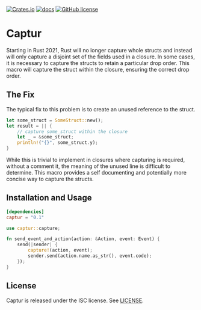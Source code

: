 [![Crates.io](https://img.shields.io/crates/v/captur.svg)](https://crates.io/crates/captur)
[![docs](https://docs.rs/captur/badge.svg)](https://docs.rs/captur/)
[![GitHub license](https://img.shields.io/github/license/MitMaro/captur)](https://raw.githubusercontent.com/MitMaro/captur/master/LICENSE)

# Captur

Starting in Rust 2021, Rust will no longer capture whole structs and instead will only capture a disjoint set of the fields used in a closure. In some cases, it is necessary to capture the structs to retain a particular drop order. This macro will capture the struct within the closure, ensuring the correct drop order.

## The Fix

The typical fix to this problem is to create an unused reference to the struct.

```rust
let some_struct = SomeStruct::new();
let result = || {
    // capture some_struct within the closure
    let _ = &some_struct;
    println!("{}", some_struct.y);
}
```

While this is trivial to implement in closures where capturing is required, without a comment it, the meaning of the unused line is difficult to determine. This macro provides a self documenting and potentially more concise way to capture the structs. 

## Installation and Usage

```toml
[dependencies]
captur = "0.1"
```

```rust
use captur::capture;

fn send_event_and_action(action: &Action, event: Event) {
    send(|sender| {
        capture!(action, event);
        sender.send(action.name.as_str(), event.code);
    });
}
```

## License

Captur is released under the ISC license. See [LICENSE](LICENSE).
